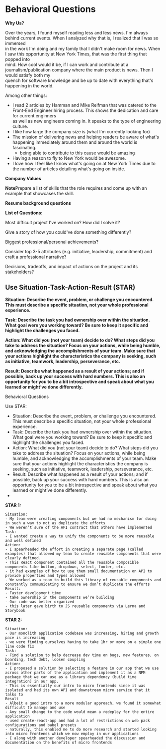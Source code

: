 # Behavioral Questions

**Why Us?**

Over the years, I found myself reading less and less news. I'm always behind current events. When I analyzed why that is, I realized that I was so immersed  
in the work I'm doing and my family that I didn't make room for news. When I saw this opportunity at New York Times, that was the first thing that popped into  
mind. How cool would it be, if I can work and contribute at a journalism/publication company where the main product is news. Then I would satisfy both my  
quench for software knowledge and be up to date with everything that's happening in the world.

Among other things:

- I read 2 articles by Hamman and Mike Reifman that was catered to the Front-End Engineer hiring process. This shows the dedication and care for current enginners  
as well as new engineers coming in. It speaks to the type of engineering culture.
- I like how large the company size is (what I'm currently looking for)
- The mission of delivering news and helping readers be aware of what's happening immediately around them and around the world is fascinating.
  - being able to contribute to this cause would be amazing
- Having a reason to fly to New York would be awesome.
- I love how I feel like I know what's going on at New York Times due to the number of articles detailing what's going on inside.

**Company Values**

**Note**Prepare a list of skills that the role requires and come up with an example that showcases the skill.

**Resume background questions**

**List of Questions:**

Most difficult project I've worked on? How did I solve it?

Give a story of how you could've done something differently?

Biggest professional/personal achievements?

Consider top 3-5 attributes (e.g. initiative, leadership, commitment) and craft a professional narrative?

Decisions, tradeoffs, and impact of actions on the project and its stakeholders?

## Use Situation-Task-Action-Result (STAR)

**Situation: Describe the event, problem, or challenge you encountered. This must describe a specific situation, not your whole professional experience.**

**Task: Describe the task you had ownership over within the situation. What goal were you working toward? Be sure to keep it specific and highlight the challenges you faced.**

**Action: What did you (not your team) decide to do? What steps did you take to address the situation? Focus on your actions, while being humble, and acknowledging the accomplishments of your team. Make sure that your actions highlight the characteristics the company is seeking, such as initiative, teamwork, leadership, perseverance, etc.**

**Result: Describe what happened as a result of your actions; and if possible, back up your success with hard numbers. This is also an opportunity for you to be a bit introspective and speak about what you learned or might’ve done differently.**

Behavioral Questions

Use STAR:
* Situation: Describe the event, problem, or challenge you encountered. This must describe a specific situation, not your whole professional experience.
* Task: Describe the task you had ownership over within the situation. What goal were you working toward? Be sure to keep it specific and highlight the challenges you faced.
* Action: What did you (not your team) decide to do? What steps did you take to address the situation? Focus on your actions, while being humble, and acknowledging the accomplishments of your team. Make sure that your actions highlight the characteristics the company is seeking, such as initiative, teamwork, leadership, perseverance, etc.
* Result: Describe what happened as a result of your actions; and if possible, back up your success with hard numbers. This is also an opportunity for you to be a bit introspective and speak about what you learned or might’ve done differently.
* 

**STAR 1:**
```
Situation:
- My team were creating components but we had no mechanism for doing in such a way to not as duplicate the efforts
- We weren’t sure of the API contract that others have implemented
Task:
- I wanted create a way to unify the components to be more reusable and well defined
Action:
- I spearheaded the effort in creating a separate page (called examples) that allowed my team to create reusable components that were clearly defined.
- This React component contained all the reusable composible components like button, dropdown, select, footer, etc.
- it had examples of how to use them small documentation on API to provide properties and types allowed
- We worked as a team to build this library of reusable components and constantly communicating to ensure we don’t duplicate the efforts
Result:
- Faster development time
- take ownership in the components we’re building
- Our code was better organized
- this later gave birth to JS reusable components via Lerna and Storybook
```

**STAR 2:**
```
Situation:
- Our monolith application codebase was increasing, hiring and growth pace is increasing
- we were finding ourselves having to take 1hr or more on a simple one line code fix
Task:
- Find a solution to help decrease dev time on bugs, new features, on boarding, tech debt, loosen coupling
Action:
- I proposed a solution by selecting a feature in our app that we use across other parts of the application and implement it as a NPM package that we can use as a library dependency (build time integration) in our app.
- This is essentially our intro to micro frontends since it was isolated and had its own API and downstream micro service that it talks to
Result
- Albeit a good intro to a more modular approach, we found it somewhat difficult to manage and use
- Any small change to the code would mean a redeploy for the entire application
- used create-react-app and had a lot of restrictions on web pack configurations and babel presets
- naturally, this enabled me to do more research and started looking into micro frontends which we now employ in our applications
- I along with another developer spearheaded the discussion and documentation on the benefits of micro frontends
```
